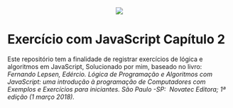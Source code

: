 <div align="center"><img src="https://user-images.githubusercontent.com/82294911/125177155-e310fd80-e1af-11eb-981f-1cde10493061.png"></div>
<h1>Exercício com JavaScript Capítulo 2</h1>

<p>Este repositório tem a finalidade de registrar exercícios de lógica e algoritmos em JavaScript, Solucionado por mim, baseado no livro: <i>Fernando Lepsen, Edércio. Lógica de Programação e Algoritmos com JavaScript: uma introdução à programação de Computadores com Exemplos e Exercícios para iniciantes. São Paulo -SP: ‎ Novatec Editora; 1ª edição (1 março 2018).</i></p>
